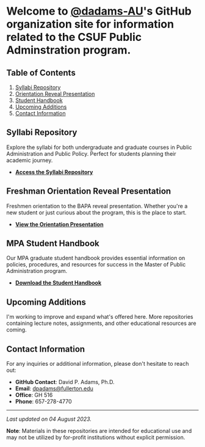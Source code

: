 # Welcome to [@dadams-AU](https://github.com/dadams-AU)'s GitHub organization site for information related to the CSUF Public Adminstration program. 


## Table of Contents

1. [Syllabi Repository](#syllabi-repository)
2. [Orientation Reveal Presentation](#orientation-reveal-presentation)
3. [Student Handbook](#student-handbook)
4. [Upcoming Additions](#upcoming-additions)
5. [Contact Information](#contact-information)

## Syllabi Repository

Explore the syllabi for both undergraduate and graduate courses in Public Administration and Public Policy. Perfect for students planning their academic journey.

- **[Access the Syllabi Repository](https://github.com/CSUF-MPA/syllabi)**

## Freshman Orientation Reveal Presentation

Freshmen orientation to the BAPA reveal presentation. Whether you're a new student or just curious about the program, this is the place to start.

- **[View the Orientation Presentation](https://csuf-mpa.github.io/bapa-orientation/)**

## MPA Student Handbook

Our MPA graduate student handbook provides essential information on policies, procedures, and resources for success in the Master of Public Administration program.

- **[Download the Student Handbook](https://hss.fullerton.edu/paj/_resources/pdfs/MPA%20Student%20Handbook%202021-2022.pdf)**

## Upcoming Additions

I'm working to improve and expand what's offered here. More repositories containing lecture notes, assignments, and other educational resources are coming.

## Contact Information

For any inquiries or additional information, please don't hesitate to reach out:

- **GitHub Contact**: David P. Adams, Ph.D.
- **Email**: dpadams@fullerton.edu
- **Office**: GH 516
- **Phone**: 657-278-4770
---

_Last updated on 04 August 2023._

**Note**: Materials in these repositories are intended for educational use and may not be utilized by for-profit institutions without explicit permission.
